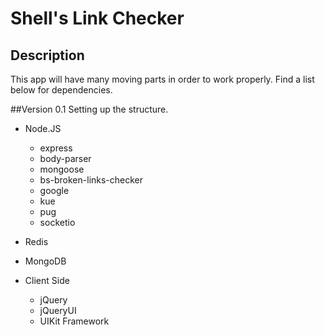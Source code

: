 # Shell's Link Checker

## Description 
This app will have many moving parts in order to work properly.  Find a list below for dependencies.

##Version 0.1
Setting up the structure.
* Node.JS
    * express
    * body-parser
    * mongoose
    * bs-broken-links-checker
    * google
    * kue
    * pug
    * socketio
* Redis
* MongoDB

* Client Side
    * jQuery
    * jQueryUI
    * UIKit Framework